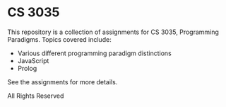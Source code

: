 # CS 3035

This repository is a collection of assignments for CS 3035, Programming Paradigms. Topics covered include:

* Various different programming paradigm distinctions
* JavaScript
* Prolog

See the assignments for more details.

All Rights Reserved
